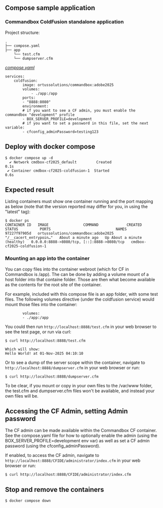 ## Compose sample application
### Commandbox ColdFusion standalone application

Project structure:
```
.
├── compose.yaml
├── app
    └── test.cfm
    └── dumpserver.cfm

```

[_compose.yaml_](compose.yaml)
```
services:
    coldfusion: 
        image: ortussolutions/commandbox:adobe2025
        volumes:
            - ./app:/app
        ports:
        - "8888:8080"
        environment:
        # if you want to see a CF admin, you must enable the commandbox "development" profile
        - BOX_SERVER_PROFILE=development
        # if you want to set a password in this file, set the next variable:
        - cfconfig_adminPassword=testing123
```

## Deploy with docker compose

```
$ docker compose up -d
  ✔ Network cmdbox-cf2025_default         Created                                                                   0.1s
 ✔ Container cmdbox-cf2025-coldfusion-1  Started                                                                   0.6s
```

## Expected result

Listing containers must show one container running and the port mapping as below (note that the version reported may differ for you, in using the "latest" tag):
```
$ docker ps
CONTAINER ID   IMAGE                COMMAND             CREATED          STATUS          PORTS                              NAMES
97227f97905d   ortussolutions/commandbox:adobe2025   "/__cacert_entrypoin…"   About a minute ago   Up About a minute (healthy)   0.0.0.0:8888->8080/tcp, [::]:8888->8080/tcp   cmdbox-cf2025-coldfusion-1
```

### Mounting an app into the container

You can copy files into the container webroot (which for CF in Commandbox is /app). The can be done by adding a volume mount of a host folder into that containe folder. Those are then what become available as the contents for the root site of the container.

For example, included with this compose file is an app folder, with some test files. The following volumes directive (under the coldfusion service) would mount those files into the container:
    
            volumes:
            - ./app:/app

You could then run `http://localhost:8888/test.cfm` in your web browser to see the test page, or run via curl:
```
$ curl http://localhost:8888/test.cfm

Which will show:
Hello World! at 01-Nov-2025 04:10:10
```
Or to see a dump of the server scope within the container, navigate to `http://localhost:8888/dumpserver.cfm` in your web browser or run:
```
$ curl http://localhost:8888/dumpserver.cfm
```

To be clear, if you mount or copy in your own files to the /var/www folder, the test.cfm and dumpserver.cfm files won't be available, and instead your own files will be. 

## Accessing the CF Admin, setting Admin password

The CF admin can be made available within the Commandbox CF container. See the compose.yaml file for how to optionally enable the admin (using the BOX_SERVER_PROFILE=development env var) as well as set a CF admin password (using the cfconfig_adminPassword).

If enabled, to access the CF admin, navigate to `http://localhost:8888/CFIDE/administrator/index.cfm` in your web browser or run:
```
$ curl http://localhost:8888/CFIDE/administrator/index.cfm
```

## Stop and remove the containers
```
$ docker compose down
```